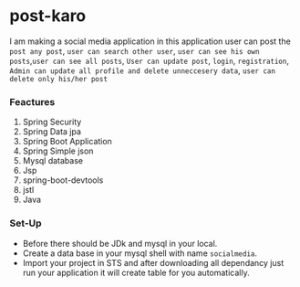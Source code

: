 # post-karo

I am making a social media application in this application user can post the `post any post`, `user can search other user`, `user can see his own posts`,`user can see all posts`, `User can update post`, `login`, `registration`, `Admin can update all profile and delete unneccesery data`, `user can delete only his/her post` 

### Feactures
1) Spring Security
2) Spring Data jpa
3) Spring Boot Application
4) Spring Simple json
5) Mysql database
6) Jsp
7) spring-boot-devtools
8) jstl
9) Java

### Set-Up
+ Before there should be JDk and mysql in your local.
+ Create a data base in your mysql shell with name `socialmedia`.
+ Import your project in STS and after downloading all dependancy just run your application it will create table for you automatically.


